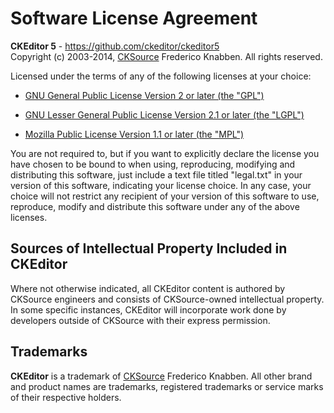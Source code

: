 Software License Agreement
==========================

**CKEditor 5** - https://github.com/ckeditor/ckeditor5 <br>
Copyright (c) 2003-2014, [CKSource](http://cksource.com) Frederico Knabben. All rights reserved.

Licensed under the terms of any of the following licenses at your choice:

 - [GNU General Public License Version 2 or later (the "GPL")](http://www.gnu.org/licenses/gpl.html)

 - [GNU Lesser General Public License Version 2.1 or later (the "LGPL")](http://www.gnu.org/licenses/lgpl.html)

 - [Mozilla Public License Version 1.1 or later (the "MPL")](http://www.mozilla.org/MPL/MPL-1.1.html)

You are not required to, but if you want to explicitly declare the license you have chosen to be bound to when using,
reproducing, modifying and distributing this software, just include a text file titled "legal.txt" in your version of
this software, indicating your license choice. In any case, your choice will not restrict any recipient of your version
of this software to use, reproduce, modify and distribute this software under any of the above licenses.

Sources of Intellectual Property Included in CKEditor
-----------------------------------------------------

Where not otherwise indicated, all CKEditor content is authored by CKSource engineers and consists of CKSource-owned
intellectual property. In some specific instances, CKEditor will incorporate work done by developers outside of CKSource
with their express permission.

Trademarks
----------

**CKEditor** is a trademark of [CKSource](http://cksource.com) Frederico Knabben. All other brand and product names are
trademarks, registered trademarks or service marks of their respective holders.
